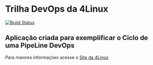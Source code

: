 # Trilha DevOps da 4Linux

<!-- Altere a Flag abaixo com sua URL do Travis -->
[![Build Status](https://travis-ci.org/renatotecchio77/DevOpsLab-HelloWorld.svg?branch=master)](https://travis-ci.org/renatotecchio77/DevOpsLab-HelloWorld)

## Aplicação criada para exemplificar o Ciclo de uma PipeLine DevOps


Para maiores informações acesse o [Site da 4Linux](https://www.4linux.com.br/cursos/devops)
